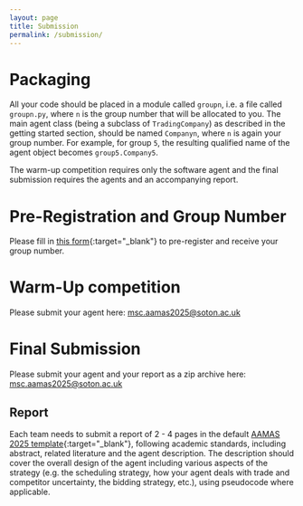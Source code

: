 ```yaml
---
layout: page
title: Submission
permalink: /submission/
---
```


# Packaging

All your code should be placed in a module called `groupn`, i.e. a file called `groupn.py`, where `n` is the group number that will be allocated to you.
The main agent class (being a subclass of `TradingCompany`) as described in the getting started section, should be named `Companyn`, where `n` is again your group number.
For example, for group `5`, the resulting qualified name of the agent object becomes `group5.Company5`.

The warm-up competition requires only the software agent and the final submission requires the agents and an accompanying report.

# Pre-Registration and Group Number

Please fill in [this form](https://forms.office.com/e/FwzZczMtM1){:target="_blank"} to pre-register and receive your group number.

# Warm-Up competition

Please submit your agent here: [msc.aamas2025@soton.ac.uk](mailto:msc.aamas2025@soton.ac.uk)

# Final Submission

Please submit your agent and your report as a zip archive here: [msc.aamas2025@soton.ac.uk](mailto:msc.aamas2025@soton.ac.uk)

## Report

Each team needs to submit a report of 2 - 4 pages in the default [AAMAS 2025 template](https://aamas2025.org/index.php/conference/calls/submission-instructions-main-technical-track/){:target="_blank"}, following academic standards, including abstract, related literature and the agent description.
The description should cover the overall design of the agent including various aspects of the strategy (e.g. the scheduling strategy, how your agent deals with trade and competitor uncertainty, the bidding strategy, etc.), using pseudocode where applicable.
